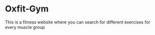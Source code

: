 # Oxfit-Gym
This is a fitness website where you can search for different exercises for every muscle group 
